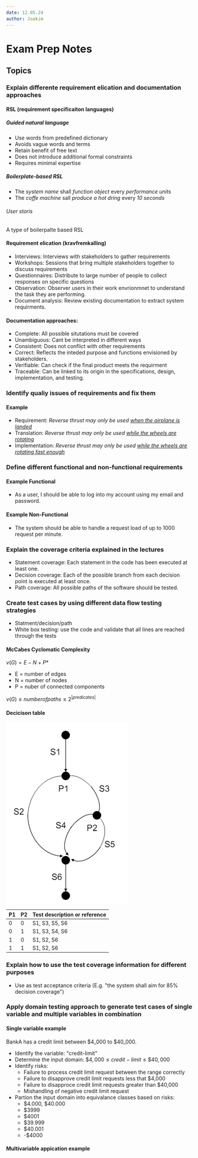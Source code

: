 ```yaml
---
date: 12.05.24
author: Joakim
---
```


# Exam Prep Notes

## Topics

### Explain differente requirement elication and documentation approaches

#### RSL (requirement specificaiton languages)

##### Guided natural language

- Use words from predefined dictionary
- Avoids vague words and terms
- Retain benefit of free text
- Does not introduce additional formal constraints
- Requires minimal expertise

##### Boilerplate-based RSL

- The _system name_ shall _function_ _object_ every _performance_ _units_
- The _coffe machine_ sall _produce_ _a hot dring_ every _10_ _seconds_

###### User storis

A type of boilerpalte based RSL

#### Requirement elication (kravfremkalling)

- Interviews: Interviews with stakeholders to gather requirements
- Workshops: Sessions that bring multiple stakeholders together to discuss requirements
- Questionnaires: Distribute to large number of people to collect responses on specific questions
- Observation: Observer users in their work envrionmnet to understand the task they are performing.
- Document analysis: Review existing documentation to extract system requirments.

#### Documentation approaches:

- Complete: All possible situtations must be covered
- Unambiguous: Cant be interpreted in different ways
- Consistent: Does not conflict with other requirements
- Correct: Reflects the inteded purpose and functions envisioned by stakeholders.
- Verifiable: Can check if the final product meets the requirment
- Traceable: Can be linked to its origin in the specifications, design, implementation, and testing.

### Identify qualiy issues of requirements and fix them

#### Example

- Requirement: _Reverse thrust may only be used <u>when the airplane is landed</u>_
- Translation: _Reverse thrust may only be used <u>while the wheels are rotating</u>_
- Implementation: _Reverse thrust may only be used <u>while the wheels are rotating fast enough</U>_

### Define different functional and non-functional requirements

#### Example Functional

- As a user, I should be able to log into my account using my email and password.

#### Example Non-Functional

- The system should be able to handle a request load of up to 1000 request per minute.

### Explain the coverage criteria explained in the lectures

- Statement coverage: Each statement in the code has been executed at least one.
- Decision coverage: Each of the possible branch from each decision point is executed at least once.
- Path coverage: All possible paths of the software should be tested.

### Create test cases by using different data flow testing strategies

- Statment/decision/path
- White box testing: use the code and validate that all lines are reached through the tests

#### McCabes Cyclomatic Complexity

$v(G) = E - N + P*$

- E = number of edges
- N = number of nodes
- P = nuber of connected components

$v(G) \le number of paths \le 2^{|{predicates}|}$

#### Decicison table

![Control Flow Diagram](./images/control-flow-diagram.PNG)

| P1  | P2  | Test description or reference |
| --- | --- | ----------------------------- |
| 0   | 0   | S1, S3, S5, S6                |
| 0   | 1   | S1, S3, S4, S6                |
| 1   | 0   | S1, S2, S6                    |
| 1   | 1   | S1, S2, S6                    |

### Explain how to use the test coverage information for different purposes

- Use as test acceptance criteria (E.g. "the system shall aim for 85% decision coverage")

### Apply domain testing approach to generate test cases of single variable and multiple variables in combination

#### Single variable example

BankA has a credit limit between \$4_000 to \$40_000.

- Identify the variable: "credit-limit"
- Determine the input domain: $\$4,000 \le credit-limit \le \$40,000$
- Identify risks:
  - Failure to process credit limit request between the range correctly
  - Failure to disapprove credit limit requests less that \$4,000
  - Failure to disapproce credit limit requests greater than \$40,000
  - Mishandling of negative credit limit request
- Partion the input domain into equivalance classes based on risks:
  - \$4.000, \$40.000
  - \$3999
  - \$4001
  - \$39.999
  - \$40.001
  - -\$4000

#### Multivariable appication example
